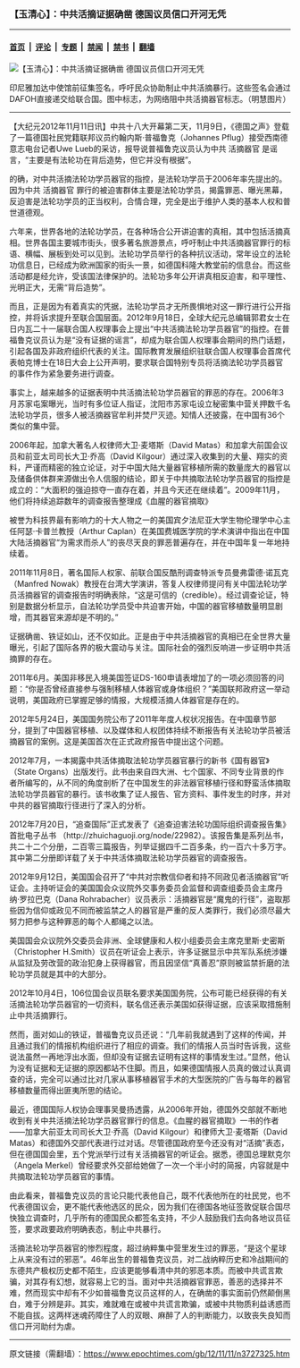 ### 【玉清心】：中共活摘证据确凿 德国议员信口开河无凭

---

#### [首页](../../../..?n3727325) &nbsp;|&nbsp; [评论](../../../../../epoch-comment?n3727325) &nbsp;|&nbsp; [专题](../../../../../epoch-special?n3727325) &nbsp;|&nbsp; [禁闻](../../../../../epoch-news?n3727325) &nbsp;|&nbsp; [禁书](../../../../../books?n3727325) &nbsp;|&nbsp; [翻墙](https://github.com/gfw-breaker/nogfw/blob/master/README.md?n3727325)


<div><img alt="【玉清心】：中共活摘证据确凿 德国议员信口开河无凭" class="attachment-djy_600_400 size-djy_600_400 wp-post-image" src="https://i.epochtimes.com/assets/uploads/2012/11/1211110838352039-600x400.jpg"/>
<div class="caption">
 <p>
  印尼雅加达中使馆前征集签名，呼吁民众协助制止中共活摘暴行。这些签名会通过DAFOH直接递交给联合国。图中标志，为网络阻中共活摘器官标志。（明慧图片）
 </p>
</div></div><hr/><div class="post_content" id="artbody" itemprop="articleBody">
 <!-- article content begin -->
 <p>
  【大纪元2012年11月11日讯】中共十八大开幕第二天，11月9日，《德国之声》登载了一篇德国社民党籍联邦议员约翰内斯‧普福鲁克（Johannes Pflug）接受西南德意志电台记者Uwe Lueb的采访，报导说普福鲁克议员认为中共
  <ok href="https://www.epochtimes.com/gb/tag/%E6%B4%BB%E6%91%98%E5%99%A8%E5%AE%98.html">
   活摘器官
  </ok>
  是谣言，“主要是有法轮功在背后造势，但它并没有根据”。
 </p>
 <p>
  的确，对中共活摘法轮功学员器官的指控，是法轮功学员于2006年率先提出的。因为中共
  <ok href="https://www.epochtimes.com/gb/tag/%E6%B4%BB%E6%91%98%E5%99%A8%E5%AE%98.html">
   活摘器官
  </ok>
  罪行的被迫害群体主要是法轮功学员，揭露罪恶、曝光黑幕，反迫害是法轮功学员的正当权利，合情合理，完全是出于维护人类的基本人权和普世道德观。
 </p>
 <p>
  六年来，世界各地的法轮功学员，在各种场合公开讲迫害的真相，其中包括活摘真相。世界各国主要城市街头，很多著名旅游景点，呼吁制止中共活摘器官罪行的标语、横幅、展板到处可以见到。法轮功学员举行的各种抗议活动，常年设立的法轮功信息日，已经成为欧洲国家的街头一景，如德国科隆大教堂前的信息台。而这些活动都是经允许，受该国法律保护的。法轮功多年公开讲真相反迫害，和平理性、光明正大，无需“背后造势”。
 </p>
 <p>
  而且，正是因为有着真实的凭据，法轮功学员才无所畏惧地对这一罪行进行公开指控，并将诉求提升至联合国层面。2012年9月18日，全球大纪元总编辑郭君女士在日内瓦二十一届联合国人权理事会上提出“中共活摘法轮功学员器官”的指控。在普福鲁克议员认为是“没有证据的谣言”，却成为联合国人权理事会期间的热门话题，引起各国及非政府组织代表的关注。国际教育发展组织驻联合国人权理事会首席代表帕克博士在18日大会上公开声明，要求联合国特别专员将活摘法轮功学员器官的事件作为紧急要务进行调查。
 </p>
 <p>
  事实上，越来越多的证据表明中共活摘法轮功学员器官的罪恶的存在。2006年3月苏家屯案曝光，当时有多位证人指证，沈阳市苏家屯设立秘密集中营关押数千名法轮功学员，很多人被活摘器官牟利并焚尸灭迹。知情人还披露，在中国有36个类似的集中营。
 </p>
 <p>
  2006年起，加拿大著名人权律师大卫‧麦塔斯（David Matas）和加拿大前国会议员和前亚太司司长大卫‧乔高（David Kilgour）通过深入收集到的大量、翔实的资料，严谨而精密的独立论证，对于中国大陆大量器官移植所需的数量庞大的器官以及储备供体群来源做出令人信服的结论，即关于中共摘取法轮功学员器官的指控是成立的：“大面积的强迫掠夺一直存在着，并且今天还在继续着”。2009年11月，他们将持续追踪数年的调查报告整理成《血腥的器官摘取》
 </p>
 <p>
  被誉为科技界最有影响力的十大人物之一的美国宾夕法尼亚大学生物伦理学中心主任阿瑟‧卡普兰教授（Arthur Caplan）在美国费城医学院的学术演讲中指出在中国大陆活摘器官“为需求而杀人”的丧尽天良的罪恶普遍存在，并在中国年复一年地持续着。
 </p>
 <p>
  2011年11月8日，著名国际人权家、前联合国反酷刑调查特派专员曼弗雷德‧诺瓦克（Manfred Nowak）教授在台湾大学演讲，答复人权律师提问有关中国法轮功学员活摘器官的调查报告时明确表除，“这是可信的（credible）。经过调查论证，特别是数据分析显示，自法轮功学员受中共迫害开始，中国的器官移植数量明显剧增，而其器官来源却是不明的。”
 </p>
 <p>
  证据确凿、铁证如山，还不仅如此。正是由于中共活摘器官的真相已在全世界大量曝光，引起了国际各界的极大震动与关注。国际社会的强烈反响进一步证明中共活摘罪的存在。
 </p>
 <p>
  2011年6月。美国非移民入境美国签证DS-160申请表增加了的一项必须回答的问题：“你是否曾经直接参与强制移植人体器官或身体组织？”美国联邦政府这一举动说明，美国政府已掌握足够的情报，大规模活摘人体器官是存在的。
 </p>
 <p>
  2012年5月24日，美国国务院公布了2011年年度人权状况报告。在中国章节部分，提到了中国器官移植、以及媒体和人权团体持续不断报告有关法轮功学员被活摘器官的案例。这是美国首次在正式政府报告中提出这个问题。
 </p>
 <p>
  2012年7月，一本揭露中共活体摘取法轮功学员器官暴行的新书《国有器官》（State Organs）出版发行。此书由来自四大洲、七个国家、不同专业背景的作者所编写的，从不同的角度剖析了在中国发生的非法器官移植行径和野蛮活体摘取法轮功学员器官的暴行。该书收集了证人报告、官方资料、事件发生的时序，并对中共的器官摘取行径进行了深入的分析。
 </p>
 <p>
  2012年7月20日，“追查国际”正式发表了《追查迫害法轮功国际组织调查报告集》首批电子丛书 （http://zhuichaguoji.org/node/22982）。该报告集是系列丛书，共二十二个分册，二百零三篇报告，列举证据四千二百多条，约一百六十多万字。其中第二分册即详载了关于中共活体摘取法轮功学员器官的调查报告。
 </p>
 <p>
  2012年9月12日，美国国会召开了“中共对宗教信仰者和持不同政见者活摘器官”听证会。主持听证会的美国国会众议院外交事务委员会监督和调查组委员会主席丹纳‧罗拉巴克（Dana Rohrabacher）议员表示：活摘器官是“魔鬼的行径”，盗取那些因为信仰或政见不同而被监禁之人的器官是严重的反人类罪行，我们必须尽最大努力把参与这种罪恶的每个人都绳之以法。
 </p>
 <p>
  美国国会众议院外交委员会非洲、全球健康和人权小组委员会主席克里斯‧史密斯（Christopher H.Smith）议员在听证会上表示，许多证据显示中共军队系统涉嫌从监狱及劳改营的政治犯身上获得器官，而且因坚信“真善忍”原则被监禁折磨的法轮功学员就是其中的大部分。
 </p>
 <p>
  2012年10月4日，106位国会议员联名要求美国国务院，公布可能已经获得的有关活摘法轮功学员器官的一切资料，联名信还表示美国如获得证据，应该采取措施制止中共活摘罪行。
 </p>
 <p>
  然而，面对如山的铁证，普福鲁克议员还说：“几年前我就遇到了这样的传闻，并且通过我们的情报机构组织进行了相应的调查。我们的情报人员当时告诉我，这些说法虽然一再地浮出水面，但却没有证据去证明有这样的事情发生过。”显然，他认为没有证据和无证据的原因都站不住脚。而且，如果德国情报人员真的做过认真调查的话，完全可以通过比对几家从事移植器官手术的大型医院的广告与每年的器官移植数量而得出匪夷所思的结论。
 </p>
 <p>
  最近，德国国际人权协会理事吴曼扬透露，从2006年开始，德国外交部就不断地收到有关中共活摘法轮功学员器官罪行的信息。《血腥的器官摘取》一书的作者——加拿大前亚太司司长大卫‧乔高（David Kilgour）和律师大卫‧麦塔斯（David Matas）和德国外交部代表进行过对话。尽管德国政府至今还没有对“活摘”表态，但在德国国会里，五个党派举行过有关活摘器官的听证会。据悉，德国总理默克尔（Angela Merkel）曾经要求外交部给她做了一次一个半小时的简报，内容就是中共摘取法轮功学员器官的事情。
 </p>
 <p>
  由此看来，普福鲁克议员的言论只能代表他自己，既不代表他所在的社民党，也不代表德国议会，更不能代表他选区的民众，因为我们在德国各地征签敦促联合国尽快独立调查时，几乎所有的德国民众都签名支持，不少人鼓励我们去向各地议员征签，要求政要政府明确表态，制止中共暴行。
 </p>
 <p>
  活摘法轮功学员器官的惨烈程度，超过纳粹集中营里发生过的罪恶，“是这个星球上从来没有过的邪恶”。46年出生的普福鲁克议员，对二战纳粹历史和冷战期间的东德共产极权历史都不陌生，应该更能够看清中共的邪恶本质。而被中共谎言欺骗，对其存有幻想，就容易上它的当。面对中共活摘器官罪恶，善恶的选择并不难，然而现实中却有不少如普福鲁克议员这样的人，在确凿的事实面前仍然颠倒黑白，难于分辨是非。其实，难就难在或被中共谎言欺骗，或被中共物质利益诱惑而不能自拔。这两样迷魂药障住了人的双眼、麻醉了人的判断能力，以致丧失良知而信口开河助纣为虐。
 </p>
 <p>
  <!-- article content end -->
  <div id="below_article_ad">
  </div>
 </p>
</div>


---

原文链接（需翻墙）：https://www.epochtimes.com/gb/12/11/11/n3727325.htm